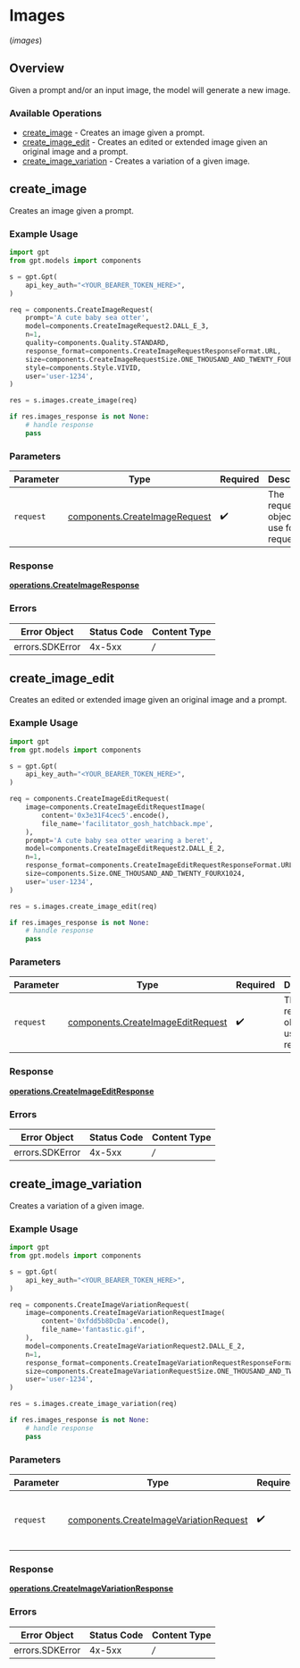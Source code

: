 # Images
(*images*)

## Overview

Given a prompt and/or an input image, the model will generate a new image.

### Available Operations

* [create_image](#create_image) - Creates an image given a prompt.
* [create_image_edit](#create_image_edit) - Creates an edited or extended image given an original image and a prompt.
* [create_image_variation](#create_image_variation) - Creates a variation of a given image.

## create_image

Creates an image given a prompt.

### Example Usage

```python
import gpt
from gpt.models import components

s = gpt.Gpt(
    api_key_auth="<YOUR_BEARER_TOKEN_HERE>",
)

req = components.CreateImageRequest(
    prompt='A cute baby sea otter',
    model=components.CreateImageRequest2.DALL_E_3,
    n=1,
    quality=components.Quality.STANDARD,
    response_format=components.CreateImageRequestResponseFormat.URL,
    size=components.CreateImageRequestSize.ONE_THOUSAND_AND_TWENTY_FOURX1024,
    style=components.Style.VIVID,
    user='user-1234',
)

res = s.images.create_image(req)

if res.images_response is not None:
    # handle response
    pass

```

### Parameters

| Parameter                                                                      | Type                                                                           | Required                                                                       | Description                                                                    |
| ------------------------------------------------------------------------------ | ------------------------------------------------------------------------------ | ------------------------------------------------------------------------------ | ------------------------------------------------------------------------------ |
| `request`                                                                      | [components.CreateImageRequest](../../models/components/createimagerequest.md) | :heavy_check_mark:                                                             | The request object to use for the request.                                     |


### Response

**[operations.CreateImageResponse](../../models/operations/createimageresponse.md)**
### Errors

| Error Object    | Status Code     | Content Type    |
| --------------- | --------------- | --------------- |
| errors.SDKError | 4x-5xx          | */*             |

## create_image_edit

Creates an edited or extended image given an original image and a prompt.

### Example Usage

```python
import gpt
from gpt.models import components

s = gpt.Gpt(
    api_key_auth="<YOUR_BEARER_TOKEN_HERE>",
)

req = components.CreateImageEditRequest(
    image=components.CreateImageEditRequestImage(
        content='0x3e31F4cec5'.encode(),
        file_name='facilitator_gosh_hatchback.mpe',
    ),
    prompt='A cute baby sea otter wearing a beret',
    model=components.CreateImageEditRequest2.DALL_E_2,
    n=1,
    response_format=components.CreateImageEditRequestResponseFormat.URL,
    size=components.Size.ONE_THOUSAND_AND_TWENTY_FOURX1024,
    user='user-1234',
)

res = s.images.create_image_edit(req)

if res.images_response is not None:
    # handle response
    pass

```

### Parameters

| Parameter                                                                              | Type                                                                                   | Required                                                                               | Description                                                                            |
| -------------------------------------------------------------------------------------- | -------------------------------------------------------------------------------------- | -------------------------------------------------------------------------------------- | -------------------------------------------------------------------------------------- |
| `request`                                                                              | [components.CreateImageEditRequest](../../models/components/createimageeditrequest.md) | :heavy_check_mark:                                                                     | The request object to use for the request.                                             |


### Response

**[operations.CreateImageEditResponse](../../models/operations/createimageeditresponse.md)**
### Errors

| Error Object    | Status Code     | Content Type    |
| --------------- | --------------- | --------------- |
| errors.SDKError | 4x-5xx          | */*             |

## create_image_variation

Creates a variation of a given image.

### Example Usage

```python
import gpt
from gpt.models import components

s = gpt.Gpt(
    api_key_auth="<YOUR_BEARER_TOKEN_HERE>",
)

req = components.CreateImageVariationRequest(
    image=components.CreateImageVariationRequestImage(
        content='0xfdd5b8DcDa'.encode(),
        file_name='fantastic.gif',
    ),
    model=components.CreateImageVariationRequest2.DALL_E_2,
    n=1,
    response_format=components.CreateImageVariationRequestResponseFormat.URL,
    size=components.CreateImageVariationRequestSize.ONE_THOUSAND_AND_TWENTY_FOURX1024,
    user='user-1234',
)

res = s.images.create_image_variation(req)

if res.images_response is not None:
    # handle response
    pass

```

### Parameters

| Parameter                                                                                        | Type                                                                                             | Required                                                                                         | Description                                                                                      |
| ------------------------------------------------------------------------------------------------ | ------------------------------------------------------------------------------------------------ | ------------------------------------------------------------------------------------------------ | ------------------------------------------------------------------------------------------------ |
| `request`                                                                                        | [components.CreateImageVariationRequest](../../models/components/createimagevariationrequest.md) | :heavy_check_mark:                                                                               | The request object to use for the request.                                                       |


### Response

**[operations.CreateImageVariationResponse](../../models/operations/createimagevariationresponse.md)**
### Errors

| Error Object    | Status Code     | Content Type    |
| --------------- | --------------- | --------------- |
| errors.SDKError | 4x-5xx          | */*             |
